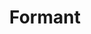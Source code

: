 ---
word: "true"

title: "Formant"

categories: ['']

tags: ['Formant']

arwords: 'منسق'

arexps: []

enwords: ['Formant']

enexps: []

arlexicons: 'ن'

enlexicons: 'F'

authors: ['Ruqayya Roshdy']

translators: ['X']

citations: 'تطبيقات أساسية في المعالجة الآلية للغة العربية'

sources: 'مركز الملك عبدالله بن عبدالعزيز الدولي لخدمة اللغة العربية'

slug: ""
---